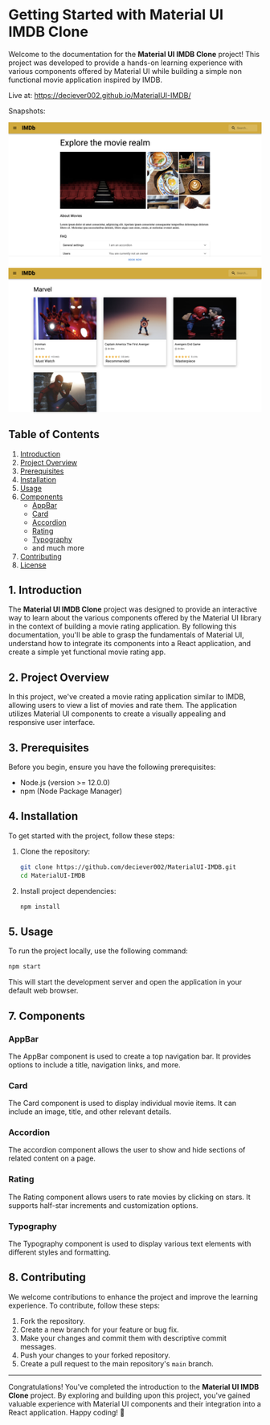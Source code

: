 # Getting Started with Material UI IMDB Clone

Welcome to the documentation for the **Material UI IMDB Clone** project! This project was developed to provide a hands-on learning experience with various components offered by Material UI while building a simple non functional movie application inspired by IMDB.

Live at: https://deciever002.github.io/MaterialUI-IMDB/

Snapshots: 

![Alt text](ImdbClone-2.png)
![Alt text](ImdbClone.png)


## Table of Contents

1. [Introduction](#introduction)
2. [Project Overview](#project-overview)
3. [Prerequisites](#prerequisites)
4. [Installation](#installation)
5. [Usage](#usage)
6. [Components](#components)
   - [AppBar](#appbar)
   - [Card](#card)
   - [Accordion](#accordion)
   - [Rating](#rating)
   - [Typography](#typography)
   - and much more
7. [Contributing](#contributing)
9. [License](#license)

## 1. Introduction

The **Material UI IMDB Clone** project was designed to provide an interactive way to learn about the various components offered by the Material UI library in the context of building a movie rating application. By following this documentation, you'll be able to grasp the fundamentals of Material UI, understand how to integrate its components into a React application, and create a simple yet functional movie rating app.

## 2. Project Overview

In this project, we've created a movie rating application similar to IMDB, allowing users to view a list of movies and rate them. The application utilizes Material UI components to create a visually appealing and responsive user interface.

## 3. Prerequisites

Before you begin, ensure you have the following prerequisites:

- Node.js (version >= 12.0.0)
- npm (Node Package Manager)

## 4. Installation

To get started with the project, follow these steps:

1. Clone the repository:

   ```bash
   git clone https://github.com/deciever002/MaterialUI-IMDB.git
   cd MaterialUI-IMDB
   ```

2. Install project dependencies:

   ```bash
   npm install
   ```

## 5. Usage

To run the project locally, use the following command:

```bash
npm start
```

This will start the development server and open the application in your default web browser.


## 7. Components

### AppBar

The AppBar component is used to create a top navigation bar. It provides options to include a title, navigation links, and more.

### Card

The Card component is used to display individual movie items. It can include an image, title, and other relevant details.

### Accordion

The accordion component allows the user to show and hide sections of related content on a page.

### Rating

The Rating component allows users to rate movies by clicking on stars. It supports half-star increments and customization options.

### Typography

The Typography component is used to display various text elements with different styles and formatting.

## 8. Contributing

We welcome contributions to enhance the project and improve the learning experience. To contribute, follow these steps:

1. Fork the repository.
2. Create a new branch for your feature or bug fix.
3. Make your changes and commit them with descriptive commit messages.
4. Push your changes to your forked repository.
5. Create a pull request to the main repository's `main` branch.


---

Congratulations! You've completed the introduction to the **Material UI IMDB Clone** project. By exploring and building upon this project, you've gained valuable experience with Material UI components and their integration into a React application. Happy coding! 🚀
